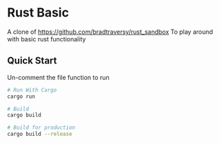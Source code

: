 # Rust Basic

A clone of https://github.com/bradtraversy/rust_sandbox
To play around with basic rust functionality

## Quick Start
Un-comment the file function to run

``` bash
# Run With Cargo
cargo run

# Build
cargo build

# Build for production
cargo build --release
```
